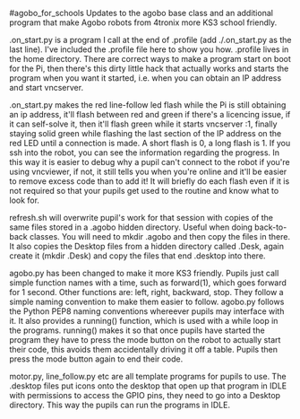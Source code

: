 #agobo_for_schools
Updates to the agobo base class and an additional program that make Agobo robots from 4tronix more KS3 school friendly.

.on_start.py is a program I call at the end of .profile (add ./.on_start.py as the last line). I've included the .profile file here to show you how. .profile lives in the home directory. There are correct ways to make a program start on boot for the Pi, then there's this dirty little hack that actually works and starts the program when you want it started, i.e. when you can obtain an IP address and start vncserver.

.on_start.py makes the red line-follow led flash while the Pi is still obtaining an ip address, it'll flash between red and green if there's a licencing issue, if it can self-solve it, then it'll flash green while it starts vncserver :1, finally staying solid green while flashing the last section of the IP address on the red LED until a connection is made. A short flash is 0, a long flash is 1. If you ssh into the robot, you can see the information regarding the progress.
In this way it is easier to debug why a pupil can't connect to the robot if you're using vncviewer, if not, it still tells you when you're online and it'll be easier to remove excess code than to add it! It will briefly do each flash even if it is not required so that your pupils get used to the routine and know what to look for.

refresh.sh will overwrite pupil's work for that session with copies of the same files stored in a .agobo hidden directory. Useful when doing back-to-back classes. You will need to mkdir .agobo and then copy the files in there. It also copies the Desktop files from a hidden directory called .Desk, again create it (mkdir .Desk) and copy the files that end .desktop into there.

agobo.py has been changed to make it more KS3 friendly. Pupils just call simple function names with a time, such as forward(1), which goes forward for 1 second. Other functions are: left, right, backward, stop. They follow a simple naming convention to make them easier to follow. agobo.py follows the Python PEP8 naming conventions whereever pupils may interface with it. It also provides a running() function, which is used with a while loop in the programs. running() makes it so that once pupils have started the program they have to press the mode button on the robot to actually start their code, this avoids them accidentally driving it off a table. Pupils then press the mode button again to end their code.

motor.py, line_follow.py etc are all template programs for pupils to use. The .desktop files put icons onto the desktop that open up that program in IDLE with permissions to access the GPIO pins, they need to go into a Desktop directory. This way the pupils can run the programs in IDLE.
